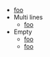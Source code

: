
- [foo](
    /url
  )
- Multi lines
  - [foo](
      /url
      "title"
    )
- Empty
  - [foo](
    )
  - [foo](
      <>
    )

